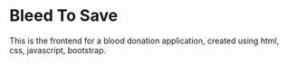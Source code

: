 # Bleed To Save 

This is the frontend for a blood donation application, created using html, css, javascript, bootstrap.

